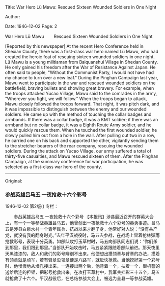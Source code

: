 Title: War Hero Lü Mawu: Rescued Sixteen Wounded Soldiers in One Night

Author:

Date: 1946-12-02
Page: 2

War Hero Lü Mawu
　　Rescued Sixteen Wounded Soldiers in One Night

[Reported by this newspaper] At the recent Hero Conference held in Shexian County, there was a first-class war hero named Lü Mawu, who had created the heroic feat of rescuing sixteen wounded soldiers in one night. Lü Mawu is a young militiaman from Baiquanshui Village in Shexian County. He only gained his freedom after the War of Resistance Against Japan. He often said to people, "Without the Communist Party, I would not have had my chance to turn over a new leaf." During the Pinghan Campaign last year, Mawu went to participate in the war and rescued wounded soldiers on the battlefield, braving bullets and showing great bravery. For example, when the troops attacked Yucao Village, Mawu said to the comrades in the army, "Wherever you fight, we will follow." When the troops began to attack, Mawu closely followed the troops forward. That night, it was pitch dark, and it was impossible to distinguish between the enemy and our wounded soldiers. He came up with the method of touching the collar badges and armbands. If there was a collar badge, it was a KMT soldier; if there was an armband but no collar badge, it was a Eighth Route Army soldier, and he would quickly rescue them. When he touched the first wounded soldier, he slowly pulled him out from a hole in the wall. After pulling out two in a row, he carried one on his back and supported the other, vigilantly sending them to the stretcher bearers of the rear company, rescuing the wounded soldiers. During the attack on Yucao Village, our army suffered a total of thirty-five casualties, and Mawu rescued sixteen of them. After the Pinghan Campaign, at the summary conference for war participation, he was selected as a first-class war hero of the county.



<hr /> 

Original: 


### 参战英雄吕马五  一夜抢救十六个彩号

1946-12-02
第2版()
专栏：

　　参战英雄吕马五
    一夜抢救十六个彩号
    【本报讯】涉县最近召开的群英大会上，有一个一等参战英雄吕马五，他曾创出一夜抢救十六个彩号的英勇事迹。吕马五是涉县白泉水村一个青年民兵，抗战以来才翻了身，他常好对人说：“没有共产党，就没有我的翻身时光。”去年平汉战役时，马五去参战，在战场上冒着枪林弹雨抢救彩号，表现十分英勇。如部队攻打玉草村时，马五向部队同志们说：“你们杀到那里，我们跟到那里。”当部队开始攻击时，马五紧紧跟随着部队前进。那天夜里天黑漆漆的，敌人和我们的彩号辨别不出来，他便想出摸领章与臂章的办法，摸着有领章就是顽军，若有臂章没领章便是八路军，就赶快抢救。当他摸好第一个彩号时，他慢慢地从墙孔接出来，一连接出两个后，他背着一个，扶着一个，很机警的送给后连的担架，把彩号抢救出来。在攻打玉草村中，我军共挂彩三十五个，马五就抢救了十六个。平汉战役后，在总结参战大会上，被选为全县一等参战英雄。
